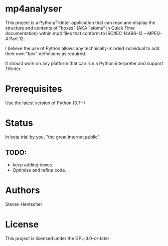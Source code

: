 # mp4analyser #
This project is a Python/TkInter application that can read and display the structure and contents of "boxes" 
(AKA "atoms" in Quick Time documentation) within mp4 files that conform to ISO/IEC 14496-12 – MPEG-4 Part 12.

I believe the use of Python allows any technically-minded individual to add their own "box" definitions as required.

It should work on any platform that can run a Python interpreter and support TKinter.

# Prerequisites #
Use the latest version of Python (3.7+)

# Status #
In beta trial by you, "the great internet public".

## TODO: ##
* keep adding boxes.
* Optimise and refine code.

# Authors #
Steven Hentschel

# License #
This project is licensed under the GPL-3.0-or-later

